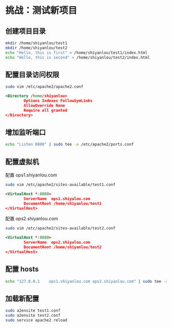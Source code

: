 # 挑战：测试新项目

## 创建项目目录

```bash
mkdir /home/shiyanlou/test1
mkdir /home/shiyanlou/test2
echo "Hello, this is first" > /home/shiyanlou/test1/index.html
echo "Hello, this is second" > /home/shiyanlou/test2/index.html
```

## 配置目录访问权限

```bash
sudo vim /etc/apache2/apache2.conf
```

```xml
<Directory /home/shiyanlou>
        Options Indexes FollowSymLinks
        AllowOverride None
        Require all granted
</Directory>
```

## 增加监听端口

```bash
echo "Listen 8080" | sudo tee -a /etc/apache2/ports.conf
```

## 配置虚拟机

配置 ops1.shiyanlou.com

```bash
sudo vim /etc/apache2/sites-available/test1.conf
```

```xml
<VirtualHost *:8080>
        ServerName  ops1.shiyalou.com
        DocumentRoot /home/shiyanlou/test1
</VirtualHost>
```

配置 ops2.shiyanlou.com

```bash
sudo vim /etc/apache2/sites-available/test2.conf
```

```xml
<VirtualHost *:8080>
        ServerName  ops2.shiyalou.com
        DocumentRoot /home/shiyanlou/test2
</VirtualHost>
```

## 配置 hosts

```bash
echo "127.0.0.1    ops1.shiyanlou.com ops2.shiyanlou.com" | sudo tee -a /etc/hosts
```

## 加载新配置

```bash
sudo a2ensite test1.conf
sudo a2ensite test2.conf
sudo service apache2 reload
```

